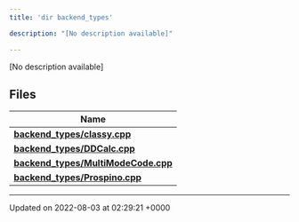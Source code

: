 ```yaml
---
title: 'dir backend_types'

description: "[No description available]"

---
```







[No description available]

## Files

| Name           |
| -------------- |
| **[backend_types/classy.cpp](/documentation/code/darkbit_development/files/classy_8cpp/#file-classy.cpp)**  |
| **[backend_types/DDCalc.cpp](/documentation/code/darkbit_development/files/ddcalc_8cpp/#file-ddcalc.cpp)**  |
| **[backend_types/MultiModeCode.cpp](/documentation/code/darkbit_development/files/multimodecode_8cpp/#file-multimodecode.cpp)**  |
| **[backend_types/Prospino.cpp](/documentation/code/darkbit_development/files/prospino_8cpp/#file-prospino.cpp)**  |






-------------------------------

Updated on 2022-08-03 at 02:29:21 +0000
